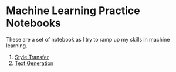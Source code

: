 # Machine Learning Practice Notebooks

These are a set of notebook as I try to ramp up my skills in machine learning.

1. [Style Transfer](https://github.com/Pradhyo/the-office-us-tv-show/tree/master/style-transfer)
2. [Text Generation](https://github.com/Pradhyo/the-office-us-tv-show/tree/master/text-generation)


